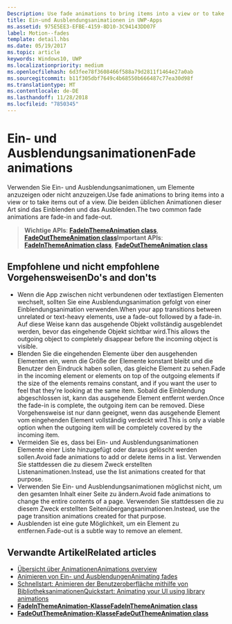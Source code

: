 ```yaml
---
Description: Use fade animations to bring items into a view or to take items out of a view. The two common fade animations are fade-in and fade-out.
title: Ein-und Ausblendungsanimationen in UWP-Apps
ms.assetid: 975E5EE3-EFBE-4159-8D10-3C94143DD07F
label: Motion--fades
template: detail.hbs
ms.date: 05/19/2017
ms.topic: article
keywords: Windows10, UWP
ms.localizationpriority: medium
ms.openlocfilehash: 6d3fee78f3608466f588a79d2811f1464e27a0ab
ms.sourcegitcommit: b11f305dbf7649c4b68550b666487c77ea30d98f
ms.translationtype: MT
ms.contentlocale: de-DE
ms.lasthandoff: 11/28/2018
ms.locfileid: "7850345"
---
```

# <a name="fade-animations"></a><span data-ttu-id="bd2b4-103">Ein- und Ausblendungsanimationen</span><span class="sxs-lookup"><span data-stu-id="bd2b4-103">Fade animations</span></span>



<span data-ttu-id="bd2b4-104">Verwenden Sie Ein- und Ausblendungsanimationen, um Elemente anzuzeigen oder nicht anzuzeigen.</span><span class="sxs-lookup"><span data-stu-id="bd2b4-104">Use fade animations to bring items into a view or to take items out of a view.</span></span> <span data-ttu-id="bd2b4-105">Die beiden üblichen Animationen dieser Art sind das Einblenden und das Ausblenden.</span><span class="sxs-lookup"><span data-stu-id="bd2b4-105">The two common fade animations are fade-in and fade-out.</span></span>

> <span data-ttu-id="bd2b4-106">**Wichtige APIs**: [**FadeInThemeAnimation class**](https://msdn.microsoft.com/library/windows/apps/br210298), [**FadeOutThemeAnimation class**](https://msdn.microsoft.com/library/windows/apps/br210302)</span><span class="sxs-lookup"><span data-stu-id="bd2b4-106">**Important APIs**: [**FadeInThemeAnimation class**](https://msdn.microsoft.com/library/windows/apps/br210298), [**FadeOutThemeAnimation class**](https://msdn.microsoft.com/library/windows/apps/br210302)</span></span>


## <a name="dos-and-donts"></a><span data-ttu-id="bd2b4-107">Empfohlene und nicht empfohlene Vorgehensweisen</span><span class="sxs-lookup"><span data-stu-id="bd2b4-107">Do's and don'ts</span></span>


-   <span data-ttu-id="bd2b4-108">Wenn die App zwischen nicht verbundenen oder textlastigen Elementen wechselt, sollten Sie eine Ausblendungsanimation gefolgt von einer Einblendungsanimation verwenden.</span><span class="sxs-lookup"><span data-stu-id="bd2b4-108">When your app transitions between unrelated or text-heavy elements, use a fade-out followed by a fade-in.</span></span> <span data-ttu-id="bd2b4-109">Auf diese Weise kann das ausgehende Objekt vollständig ausgeblendet werden, bevor das eingehende Objekt sichtbar wird.</span><span class="sxs-lookup"><span data-stu-id="bd2b4-109">This allows the outgoing object to completely disappear before the incoming object is visible.</span></span>
-   <span data-ttu-id="bd2b4-110">Blenden Sie die eingehenden Elemente über den ausgehenden Elementen ein, wenn die Größe der Elemente konstant bleibt und die Benutzer den Eindruck haben sollen, das gleiche Element zu sehen.</span><span class="sxs-lookup"><span data-stu-id="bd2b4-110">Fade in the incoming element or elements on top of the outgoing elements if the size of the elements remains constant, and if you want the user to feel that they're looking at the same item.</span></span> <span data-ttu-id="bd2b4-111">Sobald die Einblendung abgeschlossen ist, kann das ausgehende Element entfernt werden.</span><span class="sxs-lookup"><span data-stu-id="bd2b4-111">Once the fade-in is complete, the outgoing item can be removed.</span></span> <span data-ttu-id="bd2b4-112">Diese Vorgehensweise ist nur dann geeignet, wenn das ausgehende Element vom eingehenden Element vollständig verdeckt wird.</span><span class="sxs-lookup"><span data-stu-id="bd2b4-112">This is only a viable option when the outgoing item will be completely covered by the incoming item.</span></span>
-   <span data-ttu-id="bd2b4-113">Vermeiden Sie es, dass bei Ein- und Ausblendungsanimationen Elemente einer Liste hinzugefügt oder daraus gelöscht werden sollen.</span><span class="sxs-lookup"><span data-stu-id="bd2b4-113">Avoid fade animations to add or delete items in a list.</span></span> <span data-ttu-id="bd2b4-114">Verwenden Sie stattdessen die zu diesem Zweck erstellten Listenanimationen.</span><span class="sxs-lookup"><span data-stu-id="bd2b4-114">Instead, use the list animations created for that purpose.</span></span>
-   <span data-ttu-id="bd2b4-115">Verwenden Sie Ein- und Ausblendungsanimationen möglichst nicht, um den gesamten Inhalt einer Seite zu ändern.</span><span class="sxs-lookup"><span data-stu-id="bd2b4-115">Avoid fade animations to change the entire contents of a page.</span></span> <span data-ttu-id="bd2b4-116">Verwenden Sie stattdessen die zu diesem Zweck erstellten Seitenübergangsanimationen.</span><span class="sxs-lookup"><span data-stu-id="bd2b4-116">Instead, use the page transition animations created for that purpose.</span></span>
-   <span data-ttu-id="bd2b4-117">Ausblenden ist eine gute Möglichkeit, um ein Element zu entfernen.</span><span class="sxs-lookup"><span data-stu-id="bd2b4-117">Fade-out is a subtle way to remove an element.</span></span>
## <a name="related-articles"></a><span data-ttu-id="bd2b4-118">Verwandte Artikel</span><span class="sxs-lookup"><span data-stu-id="bd2b4-118">Related articles</span></span>

* [<span data-ttu-id="bd2b4-119">Übersicht über Animationen</span><span class="sxs-lookup"><span data-stu-id="bd2b4-119">Animations overview</span></span>](https://msdn.microsoft.com/library/windows/apps/mt187350)
* [<span data-ttu-id="bd2b4-120">Animieren von Ein- und Ausblendungen</span><span class="sxs-lookup"><span data-stu-id="bd2b4-120">Animating fades</span></span>](https://msdn.microsoft.com/library/windows/apps/xaml/jj649429)
* [<span data-ttu-id="bd2b4-121">Schnellstart: Animieren der Benutzeroberfläche mithilfe von Bibliotheksanimationen</span><span class="sxs-lookup"><span data-stu-id="bd2b4-121">Quickstart: Animating your UI using library animations</span></span>](https://msdn.microsoft.com/library/windows/apps/xaml/hh452703)
* [**<span data-ttu-id="bd2b4-122">FadeInThemeAnimation-Klasse</span><span class="sxs-lookup"><span data-stu-id="bd2b4-122">FadeInThemeAnimation class</span></span>**](https://msdn.microsoft.com/library/windows/apps/br210298)
* [**<span data-ttu-id="bd2b4-123">FadeOutThemeAnimation-Klasse</span><span class="sxs-lookup"><span data-stu-id="bd2b4-123">FadeOutThemeAnimation class</span></span>**](https://msdn.microsoft.com/library/windows/apps/br210302)

 

 




